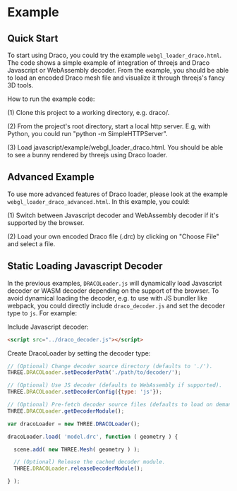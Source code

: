 Example
===========

Quick Start
-----------
To start using Draco, you could try the example `webgl_loader_draco.html`.
The code shows a simple example of integration of threejs and Draco Javascript or WebAssembly decoder. From the example, you should be able to load an encoded Draco mesh file and visualize it through threejs's fancy 3D tools.

How to run the example code:

(1) Clone this project to a working directory, e.g. draco/.

(2) From the project's root directory, start a local http server.
E.g, with Python, you could run "python -m SimpleHTTPServer".

(3) Load javascript/example/webgl_loader_draco.html. You should be able to see
a bunny rendered by threejs using Draco loader.

Advanced Example
---------------------
To use more advanced features of Draco loader, please look at the example `webgl_loader_draco_advanced.html`.
In this example, you could:

(1) Switch between Javascript decoder and WebAssembly decoder if it's supported by the browser.

(2) Load your own encoded Draco file (.drc) by clicking on "Choose File" and select a file.

Static Loading Javascript Decoder
---------------------------------

In the previous examples, `DRACOLoader.js` will dynamically load Javascript decoder or
WASM decoder depending on the support of the browser. To avoid dynamical loading the decoder, e.g. to use with JS bundler like webpack, you could directly include `draco_decoder.js` and set the decoder type to `js`. For example:

Include Javascript decoder:
~~~~~ html
<script src="../draco_decoder.js"></script>
~~~~~

Create DracoLoader by setting the decoder type:
~~~~~ js
// (Optional) Change decoder source directory (defaults to './').
THREE.DRACOLoader.setDecoderPath('./path/to/decoder/');

// (Optional) Use JS decoder (defaults to WebAssembly if supported).
THREE.DRACOLoader.setDecoderConfig({type: 'js'});

// (Optional) Pre-fetch decoder source files (defaults to load on demand).
THREE.DRACOLoader.getDecoderModule();

var dracoLoader = new THREE.DRACOLoader();

dracoLoader.load( 'model.drc', function ( geometry ) {

  scene.add( new THREE.Mesh( geometry ) );

  // (Optional) Release the cached decoder module.
  THREE.DRACOLoader.releaseDecoderModule();

} );
~~~~~
